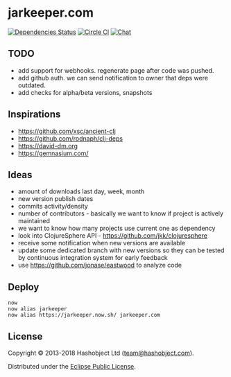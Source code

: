 # jarkeeper.com

[![Dependencies Status](https://jarkeeper.com/hashobject/jarkeeper.com/status.svg)](http://jarkeeper.com/hashobject/jarkeeper.com)
[![Circle CI](https://circleci.com/gh/hashobject/jarkeeper.com.svg?style=svg)](https://circleci.com/gh/hashobject/jarkeeper.com)
[![Chat](http://chat.gitrun.com/images/gitchat-badge.svg)](http://chat.gitrun.com/room/hashobject/jarkeeper.com/11)

## TODO

  * add support for webhooks. regenerate page after code was pushed.
  * add github auth. we can send notification to owner that deps were outdated.
  * add checks for alpha/beta versions, snapshots


## Inspirations

  * https://github.com/xsc/ancient-clj
  * https://github.com/rodnaph/clj-deps
  * https://david-dm.org
  * https://gemnasium.com/


## Ideas

  * amount of downloads last day, week, month
  * new version publish dates
  * commits activity/density
  * number of contributors - basically we want to know if project is actively maintained
  * we want to know how many projects use current one as dependency
  * look into ClojureSphere API  - https://github.com/jkk/clojuresphere
  * receive some notification when new versions are available
  * update some dedicated branch with new versions so they can be tested by continuous integration system for early feedback
  * use https://github.com/jonase/eastwood to analyze code

## Deploy

```
now
now alias jarkeeper
now alias https://jarkeeper.now.sh/ jarkeeper.com
```
## License

Copyright © 2013-2018 Hashobject Ltd (team@hashobject.com).

Distributed under the [Eclipse Public License](http://opensource.org/licenses/eclipse-1.0).
